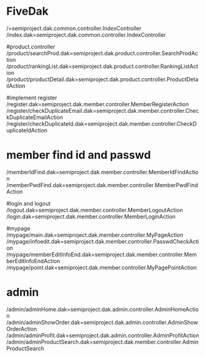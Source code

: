 # FiveDak

/=semiproject.dak.common.controller.IndexController
/index.dak=semiproject.dak.common.controller.IndexController


#product.controller
/product/searchProd.dak=semiproject.dak.product.controller.SearchProdAction
/product/rankingList.dak=semiproject.dak.product.controller.RankingListAction
/product/productDetail.dak=semiproject.dak.product.controller.ProductDetailAction




#implement register
/register.dak=semiproject.dak.member.controller.MemberRegisterAction
/register/checkDuplicateEmail.dak=semiproject.dak.member.controller.CheckDuplicateEmailAction
/register/checkDuplicateId.dak=semiproject.dak.member.controller.CheckDuplicateIdAction



# member find id and passwd
/memberIdFind.dak=semiproject.dak.member.controller.MemberIdFindAction
/memberPwdFind.dak=semiproject.dak.member.controller.MemberPwdFindAction



#login and logout
/logout.dak=semiproject.dak.member.controller.MemberLogoutAction
/login.dak=semiproject.dak.member.controller.MemberLoginAction


#mypage 
/mypage/main.dak=semiproject.dak.member.controller.MyPageAction
/mypage/infoedit.dak=semiproject.dak.member.controller.PasswdCheckAction
/mypage/memberEditInfoEnd.dak=semiproject.dak.member.controller.MemberEditInfoEndAction
/mypage/point.dak=semiproject.dak.member.controller.MyPagePointAction


# admin 
/admin/adminHome.dak=semiproject.dak.admin.controller.AdminHomeAction
/admin/adminShowOrder.dak=semiproject.dak.admin.controller.AdminShowOrderAction
/admin/adminProfit.dak=semiproject.dak.admin.controller.AdminProfitAction
/admin/adminProductSearch.dak=semiproject.dak.member.controller.AdminProductSearch
